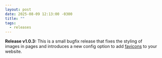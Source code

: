 ```yaml
---
layout: post
date: 2025-08-09 12:13:00 -0300
title: ""
tags:
  - releases
---
```


**Release v1.0.3:** This is a small bugfix release that fixes the styling of images in pages and introduces a new config option to add [favicons](https://en.wikipedia.org/wiki/Favicon) to your website.
